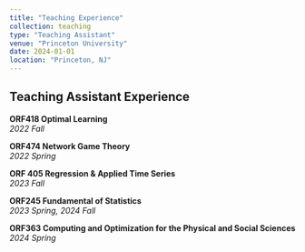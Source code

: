 ```yaml
---
title: "Teaching Experience"
collection: teaching
type: "Teaching Assistant"
venue: "Princeton University"
date: 2024-01-01
location: "Princeton, NJ"
---
```


## Teaching Assistant Experience

**ORF418 Optimal Learning**  
*2022 Fall*

**ORF474 Network Game Theory**  
*2022 Spring*

**ORF 405 Regression & Applied Time Series**  
*2023 Fall*

**ORF245 Fundamental of Statistics**  
*2023 Spring, 2024 Fall*


**ORF363 Computing and Optimization for the Physical and Social Sciences**  
*2024 Spring*